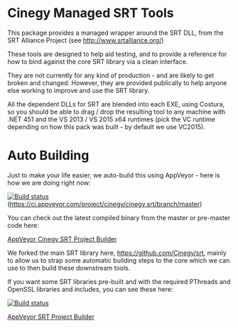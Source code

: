 # Cinegy Managed SRT Tools 

This package provides a managed wrapper around the SRT DLL, from the SRT Alliance Project (see http://www.srtalliance.org/)

These tools are designed to help aid testing, and to provide a reference for how to bind against the core SRT library via a clean interface.

They are not currently for any kind of production - and are likely to get broken and changed. However, they are provided publically to help anyone else working to improve and use the SRT library.

All the dependent DLLs for SRT are blended into each EXE, using Costura, so you should be able to drag / drop the resulting tool to any machine with .NET 451 and the VS 2013 / VS 2015 x64 runtimes (pick the VC runtime depending on how this pack was built - by default we use VC2015).

# Auto Building

Just to make your life easier, we auto-build this using AppVeyor - here is how we are doing right now: 

[![Build status](https://ci.appveyor.com/api/projects/status/e74bhgj9ywocnwr4?svg=true)](https://ci.appveyor.com/project/cinegy/cinegy-srt)(https://ci.appveyor.com/project/cinegy/cinegy.srt/branch/master)

You can check out the latest compiled binary from the master or pre-master code here:

[AppVeyor Cinegy SRT Project Builder](https://ci.appveyor.com/project/cinegy/cinegy.srt/build/artifacts)

We forked the main SRT library here, https://github.com/Cinegy/srt, mainly to allow us to strap some automatic building steps to the core which we can use to then build these downstream tools.

If you want some SRT libraries pre-built and with the required PThreads and OpenSSL libraries and includes, you can see these here:

[![Build status](https://ci.appveyor.com/api/projects/status/ko7tpaaxyn4d5dnt?svg=true)](https://ci.appveyor.com/project/cinegy/srt)

[AppVeyor SRT Project Builder](https://ci.appveyor.com/project/cinegy/srt/build/artifacts)